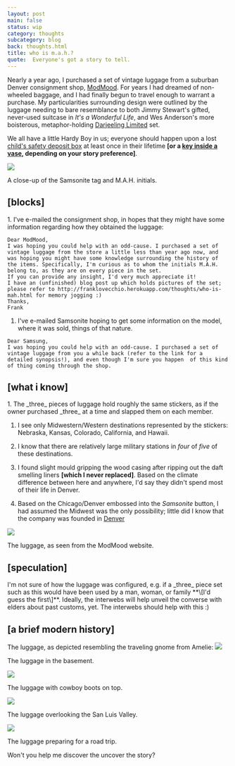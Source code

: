 ```yaml
---
layout: post
main: false
status: wip
category: thoughts
subcategory: blog
back: thoughts.html
title: who is m.a.h.?
quote:  Everyone's got a story to tell. 
---
```


Nearly a year ago, I purchased a set of vintage luggage from a suburban Denver consignment shop, [ModMood](http://modmood.com). For years I had dreamed of non-wheeled baggage, and I had finally begun to travel enough to warrant a purchase. My particularities surrounding design were outlined by the luggage needing to bare resemblance to both Jimmy Stewart's gifted, never-used suitcase in _It's a Wonderful Life_, and Wes Anderson's more boisterous, metaphor-holding [Darjeeling Limited](/projects/modern-luggage) set.

We all have a little Hardy Boy in us; everyone should happen upon a lost [child's safety deposit box]() at least once in their lifetime **\[or a [key inside a vase](), depending on your story preference\]**.

<img class="inline" src="http://franklovecchio.s3.amazonaws.com/images/frank.lovecch.io/thoughts/who_is_mah-02.jpg"/>
<p class="img-caption">A close-up of the Samsonite tag and M.A.H. initials.</p>

<h2>[blocks]</h2>
1. I've e-mailed the consignment shop, in hopes that they might have some information regarding how they obtained the luggage:

```
Dear ModMood,
I was hoping you could help with an odd-cause. I purchased a set of vintage luggage from the store a little less than year ago now, and was hoping you might have some knowledge surrounding the history of the items. Specifically, I'm curious as to whom the initials M.A.H. belong to, as they are on every piece in the set.
If you can provide any insight, I'd very much appreciate it!
I have an (unfinished) blog post up which holds pictures of the set; please refer to http://franklovecchio.herokuapp.com/thoughts/who-is-mah.html for memory jogging :)
Thanks,
Frank
```

1. I've e-mailed Samsonite hoping to get some information on the model, where it was sold, things of that nature.

```
Dear Samsung,
I was hoping you could help with an odd-cause. I purchased a set of vintage luggage from you a while back (refer to the link for a detailed synopsis!), and even though I'm sure you happen  of this kind of thing coming through the shop.
```

<h2>[what i know]</h2>
1. The _three_ pieces of luggage hold roughly the same stickers, as if the owner purchased _three_ at a time and slapped them on each member.  

1. I see only Midwestern/Western destinations represented by the stickers: Nebraska, Kansas, Colorado, California, and Hawaii. 

1. I know that there are relatively large military stations in _four_ of _five_ of these destinations.

1. I found slight mould gripping the wood casing after ripping out the daft smelling liners **\[which I never replaced\]**. Based on the climate difference between here and anywhere, I'd say they didn't spend most of their life in Denver.

1. Based on the Chicago/Denver embossed into the _Samsonite_ button, I had assumed the Midwest was the only possibility; little did I know that the company was founded in [Denver](http://en.wikipedia.org/wiki/Samsonite)

<img class="inline" src="http://franklovecchio.s3.amazonaws.com/images/frank.lovecch.io/thoughts/who_is_mah-01.png"/>
<p class="img-caption">The luggage, as seen from the ModMood website.</p>

<h2>[speculation]</h2>
I'm not sure of how the luggage was configured, e.g. if a _three_ piece set such as this would have been used by a man, woman, or family **\[I'd guess the first\]**. Ideally, the interwebs will help unveil the  converse with elders about past customs, yet. The interwebs should help with this :)

<h2>[a brief modern history]</h2>
The luggage, as depicted resembling the traveling gnome from Amelie:

<img class="inline" src="http://franklovecchio.s3.amazonaws.com/images/frank.lovecch.io/thoughts/who_is_mah-03.jpg"/>
<p class="img-caption">The luggage in the basement.</p>
<img class="inline" src="http://franklovecchio.s3.amazonaws.com/images/frank.lovecch.io/thoughts/who_is_mah-04.jpg"/>
<p class="img-caption">The luggage with cowboy boots on top.</p>
<img class="inline" src="http://franklovecchio.s3.amazonaws.com/images/frank.lovecch.io/thoughts/who_is_mah-05.jpg"/>
<p class="img-caption">The luggage overlooking the San Luis Valley.</p>
<img class="inline" src="http://franklovecchio.s3.amazonaws.com/images/frank.lovecch.io/thoughts/who_is_mah-06.jpg"/>
<p class="img-caption">The luggage preparing for a road trip.</p>

Won't you help me discover the uncover the story? 